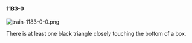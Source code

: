#### 1183-0
![train-1183-0-0.png](https://github.com/lil-lab/nlvr/raw/master/nlvr/train/images/65/train-1183-0-0.png "train-1183-0-0.png")

There is at least one black triangle closely touching the bottom of a box.